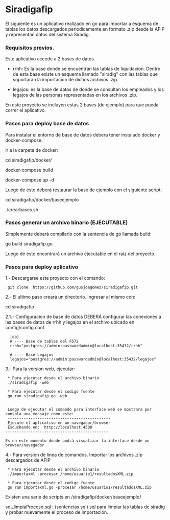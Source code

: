 # Siradigafip
  El siguiente es un aplicativo realizado en go para importar a esquema de tablas los datos descargados periodicamente en formato .zip desde la AFIP y representan datos del sistema Siradig.

### Requisitos previos.

Este aplicativo accede a 2 bases de datos.

 * rrhh:  Es la base donde se encuentran las tablas de liquidacion. Dentro de esta base existe un esquema llamado "siradig" con las tablas que soportaran la importacion de dichos archivos .zip.

 * legajos: es la base de datos de donde se consultan los empleados y los legajos de las personas representadas en los archivos .zip.
 
 En este proyecto se incluyen estas 2 bases (de ejemplo) para que pueda correr el aplicativo.
 
### **Pasos para deploy base de datos**
 
 Para instalar el entorno de base de datos debera tener instalado docker y docker-compose.
 
Ir a la carpeta de docker:

cd siradigafip/docker/

docker-compose build

docker-compose up -d

Luego de esto deberá restaurar la base de ejemplo con el siguiente script:

cd siradigafip/docker/baseejemplo

./crearbases.sh

### Pasos generar un archivo binario (EJECUTABLE)

Simplemente debará compilarlo con la sentencia de go llamada build:

   go build siradigafip.go

Luego de esto encontrará un archivo ejecutable en el raiz del proyecto.

### **Pasos para deploy aplicativo**

1.- Descargarse este proyecto con el comando:

     git clone  https://github.com/gusjoagomez/siradigafip.git
     
 
2.- El ultimo paso creará un directorio. Ingresar al mismo con:

   cd siradigafip
   
   
2.1.-  Configuracion de base de datos
       DEBERÁ configurar las conexiones a las bases de datos de rrhh y legajos en el archivo ubicado en
       config/config.conf
 
      [db]
      # ---- Base de tablas del F572
      rrhh="postgres://admin:passwordadmin@localhost:35432/rrhh"

      # ---- Base Legajos
      legajos="postgres://admin:passwordadmin@localhost:35432/legajos"


3.- Para la version web, ejecutar:
   
     * Para ejecutar desde el archivo binario
     ./siradigafip -web
     
     * Para ejecutar desde el codigo fuente
     go run siradigafip.go -web
     
     
     Luego de ejecutar el comando para interface web se mostrara por consola una mensaje como este:
     ---------------------------------------------
     Ejecute el aplicativo en un navegador/browser
     Escuchando en:  http://localhost:4500
    ---------------------------------------------
    
    Es en este momento donde podrá visualizar la interface desde un browser/navegador

     
     
 4.- Para version de linea de comandos. Importar los archivos .zip descargados de AFIP

     * Para ejecutar desde el archivo binario
     ./importaxml -procesar /home/usuario1/resultadosXML.zip
     
     * Para ejecutar desde el codigo fuente
     go run importaxml.go -procesar /home/usuario1/resultadosXML.zip




 Existen una serie de scripts en  /siradigafip/docker/baseejemplo/

sql_limpiaProceso.sql : (sentencias sql) sql para limpiar las tablas de siradig y probar nuevamente el proceso de importación.


     
     
     
     
